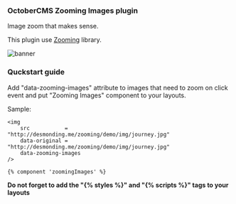 ### OctoberCMS Zooming Images plugin

Image zoom that makes sense.

This plugin use [Zooming](https://github.com/kingdido999/zooming) library.

![banner]()

### Quckstart guide

Add "data-zooming-images" attribute to images that need to zoom on click event and put "Zooming Images" component to your layouts.

Sample:

~~~twig
<img
    src           = "http://desmonding.me/zooming/demo/img/journey.jpg"
    data-original = "http://desmonding.me/zooming/demo/img/journey.jpg"
    data-zooming-images
/>

{% component 'zoomingImages' %}
~~~

**Do not forget to add the "{% styles %}" and "{% scripts %}" tags to your layouts**